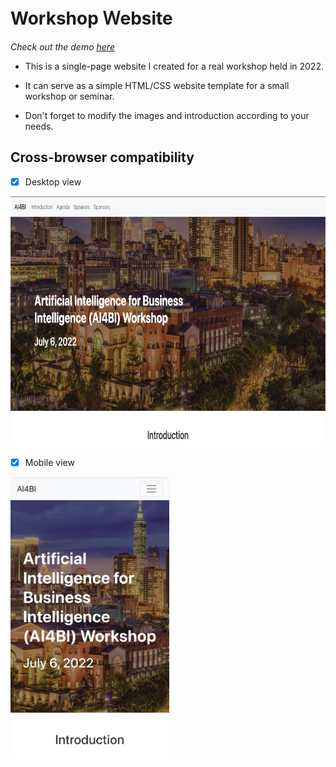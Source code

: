# Workshop Ｗebsite

*Check out the demo [here](https://ashleyfhh.github.io/workshop-website/ "游標顯示")*

* This is a single-page website I created for a real workshop held in 2022.

* It can serve as a simple HTML/CSS website template for a small workshop or seminar.

* Don't forget to modify the images and introduction according to your needs.


## Cross-browser compatibility

- [x] Desktop view

<kbd><img src="./preview/desktop_view.png" alt="desktop" height="400"><kbd>

- [x] Mobile view

<kbd><img src="./preview/mobile_view.jpg" alt="mobile" height="450"><kbd>